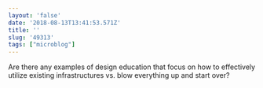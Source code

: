 ```yaml
---
layout: 'false'
date: '2018-08-13T13:41:53.571Z'
title: ''
slug: '49313'
tags: ["microblog"]
---
```

Are there any examples of design education that focus on how to effectively utilize existing infrastructures vs. blow everything up and start over?
